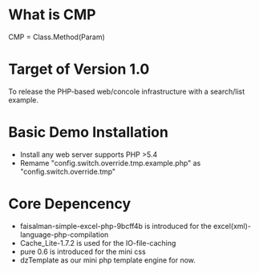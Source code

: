 # What is CMP
CMP = Class.Method(Param)

# Target of Version 1.0
To release the PHP-based web/concole infrastructure with a search/list example.

# Basic Demo Installation
* Install any web server supports PHP >5.4
* Remame "config.switch.override.tmp.example.php" as "config.switch.override.tmp"

# Core Depencency
* faisalman-simple-excel-php-9bcff4b is introduced for the excel(xml)-language-php-compilation
* Cache_Lite-1.7.2 is used for the IO-file-caching
* pure 0.6 is introduced for the mini css
* dzTemplate as our mini php template engine for now.
